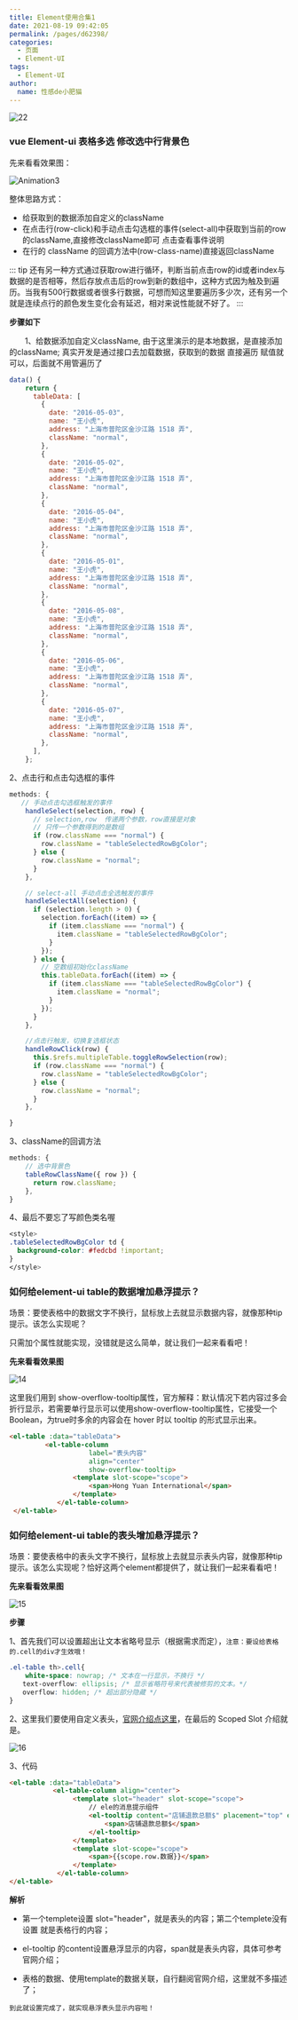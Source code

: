 ```yaml
---
title: Element使用合集1
date: 2021-08-19 09:42:05
permalink: /pages/d62398/
categories:
  - 页面
  - Element-UI
tags:
  - Element-UI
author:
  name: 性感de小肥猫
---
```

![22](https://cdn.jsdelivr.net/gh/zchaoGe/image-hosting@master/element-ui/22.jpg)

### vue Element-ui 表格多选 修改选中行背景色

先来看看效果图：

![Animation3](https://cdn.jsdelivr.net/gh/zchaoGe/image-hosting@master/element-ui/Animation3.gif)

整体思路方式：
- 给获取到的数据添加自定义的className
- 在点击行(row-click)和手动点击勾选框的事件(select-all)中获取到当前的row的className,直接修改className即可  点击查看事件说明
- 在行的 className 的回调方法中(row-class-name)直接返回className

::: tip 
还有另一种方式通过获取row进行循环，判断当前点击row的id或者index与数据的是否相等，然后存放点击后的row到新的数组中，这种方式因为触及到遍历。当我有500行数据或者很多行数据，可想而知这里要遍历多少次，还有另一个就是连续点行的颜色发生变化会有延迟，相对来说性能就不好了。
:::
  
**步骤如下**

　　1、给数据添加自定义className, 由于这里演示的是本地数据，是直接添加的className; 真实开发是通过接口去加载数据，获取到的数据 直接遍历 赋值就可以，后面就不用管遍历了
  
```js
data() {
    return {
      tableData: [
        {
          date: "2016-05-03",
          name: "王小虎",
          address: "上海市普陀区金沙江路 1518 弄",
          className: "normal",
        },
        {
          date: "2016-05-02",
          name: "王小虎",
          address: "上海市普陀区金沙江路 1518 弄",
          className: "normal",
        },
        {
          date: "2016-05-04",
          name: "王小虎",
          address: "上海市普陀区金沙江路 1518 弄",
          className: "normal",
        },
        {
          date: "2016-05-01",
          name: "王小虎",
          address: "上海市普陀区金沙江路 1518 弄",
          className: "normal",
        },
        {
          date: "2016-05-08",
          name: "王小虎",
          address: "上海市普陀区金沙江路 1518 弄",
          className: "normal",
        },
        {
          date: "2016-05-06",
          name: "王小虎",
          address: "上海市普陀区金沙江路 1518 弄",
          className: "normal",
        },
        {
          date: "2016-05-07",
          name: "王小虎",
          address: "上海市普陀区金沙江路 1518 弄",
          className: "normal",
        },
      ],
    };
```

2、点击行和点击勾选框的事件

```js
methods: { 
   // 手动点击勾选框触发的事件
    handleSelect(selection, row) {
      // selection,row  传递两个参数，row直接是对象
      // 只传一个参数得到的是数组
      if (row.className === "normal") {
        row.className = "tableSelectedRowBgColor";
      } else {
        row.className = "normal";
      }
    },

    // select-all 手动点击全选触发的事件
    handleSelectAll(selection) {
      if (selection.length > 0) {
        selection.forEach((item) => {
          if (item.className === "normal") {
            item.className = "tableSelectedRowBgColor";
          }
        });
      } else {
        // 空数组初始化className
        this.tableData.forEach((item) => {
          if (item.className === "tableSelectedRowBgColor") {
            item.className = "normal";
          }
        });
      }
    },

    //点击行触发，切换复选框状态
    handleRowClick(row) {
      this.$refs.multipleTable.toggleRowSelection(row);
      if (row.className === "normal") {
        row.className = "tableSelectedRowBgColor";
      } else {
        row.className = "normal";
      }
    },

}
```
3、className的回调方法

```js
methods: {
    // 选中背景色
    tableRowClassName({ row }) {
      return row.className;
    },
}
```
4、最后不要忘了写颜色类名喔

```css
<style>
.tableSelectedRowBgColor td {
  background-color: #fedcbd !important;
}
</style>
```
### 如何给element-ui table的数据增加悬浮提示？
场景：要使表格中的数据文字不换行，鼠标放上去就显示数据内容，就像那种tip提示。该怎么实现呢？

只需加个属性就能实现，没错就是这么简单，就让我们一起来看看吧！

**先来看看效果图**

![14](https://cdn.jsdelivr.net/gh/zchaoGe/image-hosting@master/element-ui/14.png)

这里我们用到 show-overflow-tooltip属性，官方解释：默认情况下若内容过多会折行显示，若需要单行显示可以使用show-overflow-tooltip属性，它接受一个Boolean，为true时多余的内容会在 hover 时以 tooltip 的形式显示出来。

```html
<el-table :data="tableData">
         <el-table-column
                    label="表头内容"
                    align="center"
                    show-overflow-tooltip>
                <template slot-scope="scope">
                    <span>Hong Yuan International</span>
                </template>
            </el-table-column>
 </el-table>
```
### 如何给element-ui table的表头增加悬浮提示？
场景：要使表格中的表头文字不换行，鼠标放上去就显示表头内容，就像那种tip提示。该怎么实现呢？恰好这两个element都提供了，就让我们一起来看看吧！

**先来看看效果图**

![15](https://cdn.jsdelivr.net/gh/zchaoGe/image-hosting@master/element-ui/15.png)

**步骤**

1、首先我们可以设置超出让文本省略号显示（根据需求而定），`注意：要设给表格的.cell的div才生效哦！`

```css
.el-table th>.cell{
    white-space: nowrap; /* 文本在一行显示，不换行 */
　　text-overflow: ellipsis; /* 显示省略符号来代表被修剪的文本。*/
　　overflow: hidden; /* 超出部分隐藏 */
}
```
2、这里我们要使用自定义表头，[官网介绍点这里](https://element.eleme.cn/2.15/#/zh-CN/component/table)，在最后的 Scoped Slot 介绍就是。

![16](https://cdn.jsdelivr.net/gh/zchaoGe/image-hosting@master/element-ui/16.png)

3、代码

```html
<el-table :data="tableData">
 　　　　　　<el-table-column align="center">
                <template slot="header" slot-scope="scope">
                    // ele的消息提示组件
                    <el-tooltip content="店铺退款总额$" placement="top" effect="light">
                        <span>店铺退款总额$</span>
                    </el-tooltip>
                </template>
                <template slot-scope="scope">
                    <span>{{scope.row.数据}}</span>
                </template>
            </el-table-column>
</el-table>
```

**解析**

- 第一个templete设置 slot="header"，就是表头的内容；第二个templete没有设置 就是表格行的内容；

- el-tooltip 的content设置悬浮显示的内容，span就是表头内容，具体可参考官网介绍；

- 表格的数据、使用template的数据关联，自行翻阅官网介绍，这里就不多描述了；

`到此就设置完成了，就实现悬浮表头显示内容啦！`